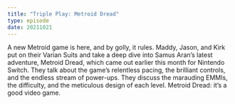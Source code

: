 ```yaml
---
title: "Triple Play: Metroid Dread"
type: episode
date: 20211021
---
```

A new Metroid game is here, and by golly, it rules. Maddy, Jason, and Kirk put on their Varian Suits and take a deep dive into Samus Aran’s latest adventure, Metroid Dread, which came out earlier this month for Nintendo Switch. They talk about the game’s relentless pacing, the brilliant controls, and the endless stream of power-ups. They discuss the marauding EMMIs, the difficulty, and the meticulous design of each level. Metroid Dread: it’s a good video game.